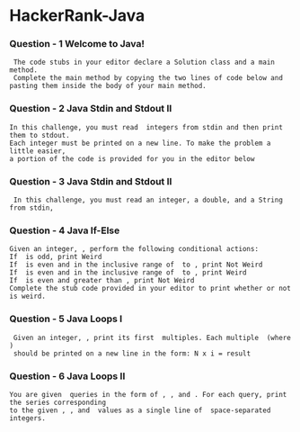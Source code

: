 # HackerRank-Java
 
 ### Question - 1  Welcome to Java!
     The code stubs in your editor declare a Solution class and a main method.
     Complete the main method by copying the two lines of code below and pasting them inside the body of your main method.
     
### Question - 2  Java Stdin and Stdout II
    In this challenge, you must read  integers from stdin and then print them to stdout.
    Each integer must be printed on a new line. To make the problem a little easier,
    a portion of the code is provided for you in the editor below
    
### Question - 3 Java Stdin and Stdout II
     In this challenge, you must read an integer, a double, and a String from stdin,
     
### Question - 4 Java If-Else
    Given an integer, , perform the following conditional actions:
    If  is odd, print Weird
    If  is even and in the inclusive range of  to , print Not Weird
    If  is even and in the inclusive range of  to , print Weird
    If  is even and greater than , print Not Weird
    Complete the stub code provided in your editor to print whether or not  is weird.
    
### Question - 5 Java Loops I
     Given an integer, , print its first  multiples. Each multiple  (where )
     should be printed on a new line in the form: N x i = result
    
### Question - 6 Java Loops II
    You are given  queries in the form of , , and . For each query, print the series corresponding
    to the given , , and  values as a single line of  space-separated integers.
